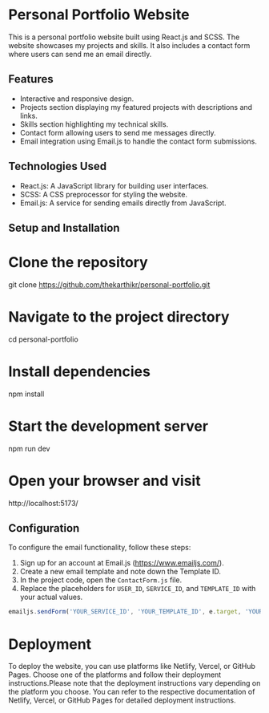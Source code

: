 # Personal Portfolio Website

This is a personal portfolio website built using React.js and SCSS. The website showcases my projects and skills. It also includes a contact form where users can send me an email directly.

## Features

- Interactive and responsive design.
- Projects section displaying my featured projects with descriptions and links.
- Skills section highlighting my technical skills.
- Contact form allowing users to send me messages directly.
- Email integration using Email.js to handle the contact form submissions.

## Technologies Used

- React.js: A JavaScript library for building user interfaces.
- SCSS: A CSS preprocessor for styling the website.
- Email.js: A service for sending emails directly from JavaScript.

## Setup and Installation

# Clone the repository
git clone https://github.com/thekarthikr/personal-portfolio.git

# Navigate to the project directory
cd personal-portfolio

# Install dependencies
npm install

# Start the development server
npm run dev

# Open your browser and visit
http://localhost:5173/


## Configuration

To configure the email functionality, follow these steps:

1. Sign up for an account at Email.js (https://www.emailjs.com/).
2. Create a new email template and note down the Template ID.
3. In the project code, open the `ContactForm.js` file.
4. Replace the placeholders for `USER_ID`, `SERVICE_ID`, and `TEMPLATE_ID` with your actual values.

```javascript
emailjs.sendForm('YOUR_SERVICE_ID', 'YOUR_TEMPLATE_ID', e.target, 'YOUR_USER_ID')
````

# Deployment

To deploy the website, you can use platforms like Netlify, Vercel, or GitHub Pages. Choose one of the platforms and follow their deployment instructions.Please note that the deployment instructions vary depending on the platform you choose. You can refer to the respective documentation of Netlify, Vercel, or GitHub Pages for detailed deployment instructions.

